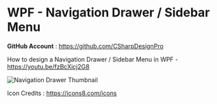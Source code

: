 # WPF - Navigation Drawer / Sidebar Menu

<b>GitHub Account</b> : https://github.com/CSharpDesignPro

How to design a Navigation Drawer / Sidebar Menu in WPF - https://youtu.be/fzBcXicj2G8

![Navigation Drawer Thumbnail](https://user-images.githubusercontent.com/55704859/179336840-9a7c96a2-672a-44df-8143-3614539bc47a.jpg)

Icon Credits : https://icons8.com/icons
